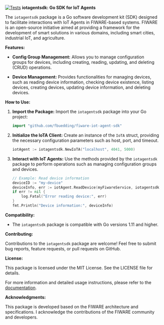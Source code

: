 [![Tests](https://github.com/fbuedding/fiware-iot-agent-sdk/actions/workflows/tests.yml/badge.svg?branch=main)](https://github.com/fbuedding/fiware-iot-agent-sdk/actions/workflows/tests.yml)
**iotagentsdk: Go SDK for IoT Agents**

The `iotagentsdk` package is a Go software development kit (SDK) designed to facilitate interactions with IoT Agents in FIWARE-based systems. FIWARE is an open-source initiative aimed at providing a framework for the development of smart solutions in various domains, including smart cities, industrial IoT, and agriculture.

**Features:**

- **Config Group Management:** Allows you to manage configuration groups for devices, including creating, reading, updating, and deleting (CRUD) operations.
  
- **Device Management:** Provides functionalities for managing devices, such as reading device information, checking device existence, listing devices, creating devices, updating device information, and deleting devices.

**How to Use:**

1. **Import the Package:** Import the `iotagentsdk` package into your Go project:

   ```go
   import "github.com/fbuedding/fiware-iot-agent-sdk"
   ```

2. **Initialize the IoTA Client:** Create an instance of the `IoTA` struct, providing the necessary configuration parameters such as host, port, and timeout.

   ```go
   iotAgent := iotagentsdk.NewIoTA("localhost", 4041, 5000)
   ```

3. **Interact with IoT Agents:** Use the methods provided by the `iotagentsdk` package to perform operations such as managing configuration groups and devices.

   ```go
   // Example: Read device information
   deviceID := "my-device"
   deviceInfo, err := iotAgent.ReadDevice(myFiwareService, iotagentsdk.DeciveId(deviceID))
   if err != nil {
       log.Fatal("Error reading device:", err)
   }
   fmt.Println("Device information:", deviceInfo)
   ```

**Compatibility:**

- The `iotagentsdk` package is compatible with Go versions 1.11 and higher.

**Contributing:**

Contributions to the `iotagentsdk` package are welcome! Feel free to submit bug reports, feature requests, or pull requests on GitHub.

**License:**

This package is licensed under the MIT License. See the LICENSE file for details.

For more information and detailed usage instructions, please refer to the [documentation](https://pkg.go.dev/github.com/fbuedding/fiware-iot-agent-sdk).

**Acknowledgments:**

This package is developed based on the FIWARE architecture and specifications. I acknowledge the contributions of the FIWARE community and developers.
